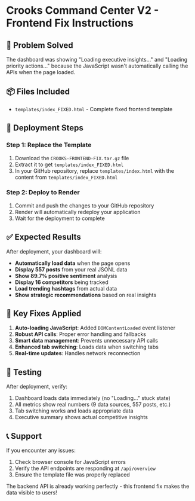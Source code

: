 # Crooks Command Center V2 - Frontend Fix Instructions

## 🎯 **Problem Solved**
The dashboard was showing "Loading executive insights..." and "Loading priority actions..." because the JavaScript wasn't automatically calling the APIs when the page loaded.

## 📦 **Files Included**
- `templates/index_FIXED.html` - Complete fixed frontend template

## 🚀 **Deployment Steps**

### **Step 1: Replace the Template**
1. Download the `CROOKS-FRONTEND-FIX.tar.gz` file
2. Extract it to get `templates/index_FIXED.html`
3. In your GitHub repository, replace `templates/index.html` with the content from `templates/index_FIXED.html`

### **Step 2: Deploy to Render**
1. Commit and push the changes to your GitHub repository
2. Render will automatically redeploy your application
3. Wait for the deployment to complete

## ✅ **Expected Results**

After deployment, your dashboard will:
- **Automatically load data** when the page opens
- **Display 557 posts** from your real JSONL data
- **Show 89.7% positive sentiment** analysis
- **Display 16 competitors** being tracked
- **Load trending hashtags** from actual data
- **Show strategic recommendations** based on real insights

## 🔧 **Key Fixes Applied**

1. **Auto-loading JavaScript**: Added `DOMContentLoaded` event listener
2. **Robust API calls**: Proper error handling and fallbacks
3. **Smart data management**: Prevents unnecessary API calls
4. **Enhanced tab switching**: Loads data when switching tabs
5. **Real-time updates**: Handles network reconnection

## 🧪 **Testing**

After deployment, verify:
1. Dashboard loads data immediately (no "Loading..." stuck state)
2. All metrics show real numbers (9 data sources, 557 posts, etc.)
3. Tab switching works and loads appropriate data
4. Executive summary shows actual competitive insights

## 📞 **Support**

If you encounter any issues:
1. Check browser console for JavaScript errors
2. Verify the API endpoints are responding at `/api/overview`
3. Ensure the template file was properly replaced

The backend API is already working perfectly - this frontend fix makes the data visible to users!
